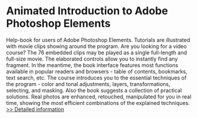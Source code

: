 # Animated Introduction to Adobe Photoshop Elements
Help-book for users of Adobe Photoshop Elements. Tutorials are illustrated with movie clips showing around the program.
Are you looking for a video course? The 76 embedded clips may be played as a single full-length and full-size movie. The elaborated controls allow you to instantly find any fragment.
In the meantime, the book interface features most functions available in popular readers and browsers - table of contents, bookmarks, text search, etc. The course introduces you to the essential techniques of the program - color and tonal adjustments, layers, transformations, selecting, and masking.
Also the book suggests a collection of practical solutions. Real photos are enhanced, retouched, manipulated for you in real time, showing the most efficient combinations of the explained techniques.
[>> Detailed information](https://secure.shareit.com/shareit/product.html?productid=194003&affiliateid=200057808)